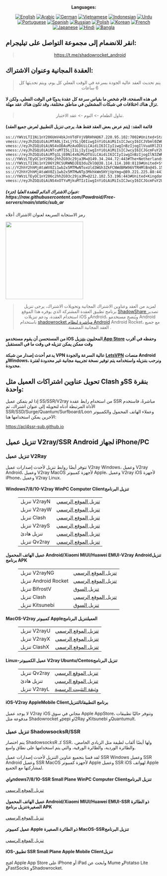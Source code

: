 
<div align="center">

**Languages:**

[![English](https://img.shields.io/badge/Language-English-red?style=for-the-badge)](README-en.md)
[![Arabic](https://img.shields.io/badge/Language-Arabic-red?style=for-the-badge)](README-ar.md)
[![German](https://img.shields.io/badge/Language-German-red?style=for-the-badge)](README-de.md)
[![Vietnamese](https://img.shields.io/badge/Language-Vietnamese-red?style=for-the-badge)](README-vi.md)
[![Indonesian](https://img.shields.io/badge/Language-Indonesian-red?style=for-the-badge)](README-id.md)
[![Urdu](https://img.shields.io/badge/Language-Urdu-red?style=for-the-badge)](README-ur-PK.md)
[![Portuguese](https://img.shields.io/badge/Language-Portuguese-red?style=for-the-badge)](README-pt-BR.md)
[![Spanish](https://img.shields.io/badge/Language-Spanish-red?style=for-the-badge)](README-es.md)
[![Russian](https://img.shields.io/badge/Language-Russian-red?style=for-the-badge)](README-ru.md)
[![Polish](https://img.shields.io/badge/Language-Polish-red?style=for-the-badge)](README-pl.md)
[![Korean](https://img.shields.io/badge/Language-Korean-red?style=for-the-badge)](README-ko-KR.md)
[![French](https://img.shields.io/badge/Language-French-red?style=for-the-badge)](README-fr.md)
[![Japanese](https://img.shields.io/badge/Language-Japanese-red?style=for-the-badge)](README-ja.md)
[![Hindi](https://img.shields.io/badge/Language-Hindi-red?style=for-the-badge)](README-hi.md)
[![Bangla](https://img.shields.io/badge/Language-Bangla-red?style=for-the-badge)](README-bn.md)

</div>
<h2>انقر للانضمام إلى مجموعة التواصل على تيليجرام:</h2>
 <blockquote>
 <p style="text-align: center;"><a href="https://t.me/shadowrocket_android">https://t.me/shadowrocket_android</a></p>
 </blockquote>
 <h2>العقدة المجانية وعنوان الاشتراك:</h2>
 <blockquote>
 <p style="text-align: center;">يتم تحديث العقد عالية الجودة بسرعة في الوقت الفعلي كل يوم، ويتم تحديثها كل 6 ساعات</p>
 </blockquote>
 <h4>في هذه الصفحة، قام شخص ما بقياس سرعة كل عقدة يدويًا في الوقت الفعلي، ولكن لا تزال هناك اختلافات في شبكات المشغلين في مناطق مختلفة، وقد تكون هناك عقد مهلة. </h4>
 <blockquote>
 <p style="text-align: center;">تناول الطعام -> النوم -> عقد الاختبار. </p>
 </blockquote>
 <h4>قائمة العقد: (يتم عرض بعض العقد فقط هنا، يرجى تنزيل التطبيق لعرض جميع العقد)</h4>
    
```
ss://YWVzLTI1Ni1nY206UmV4bkJnVTdFVjVBRHhH@67.220.95.102:7002#United+States
vmess://eyJhZGQiOiAiMTA0LjIxLjY5LjQ0IiwgInYiOiAiMiIsICJwcyI6ICJVbml0ZWQgU3RhdGVzIiwgInBvcnQiOiA0NDMsICJpZCI6ICI5NTBkYjZhYS00OTI2LTQ2MTYtODE2ZS1lYzAzMTJkY2I4N2IiLCAiYWlkIjogIjAiLCAibmV0IjogIndzIiwgInR5cGUiOiAiIiwgImhvc3QiOiAiamFoZmtqaGEuY2ZkIiwgInBhdGgiOiAiL2xpbmt3cyIsICJ0bHMiOiAidGxzIn0=
vmess://eyJhZGQiOiAiNS4xODAuMzAuODUiLCAidiI6ICIyIiwgInBzIjogIlVuaXRlZCBTdGF0ZXMiLCAicG9ydCI6IDE4NTk4LCAiaWQiOiAiYmYyNmYyZmItOWQyYS00OWI2LTg1MjctODJlOGFiYTNhOWE5IiwgImFpZCI6ICIwIiwgIm5ldCI6ICJ0Y3AiLCAidHlwZSI6ICIiLCAiaG9zdCI6ICIiLCAicGF0aCI6ICIiLCAidGxzIjogIiJ9
vmess://eyJhZGQiOiAiNTcuMTI5LjI1LjIyIiwgInYiOiAiMiIsICJwcyI6ICJGcmFuY2UiLCAicG9ydCI6IDQ0MywgImlkIjogIjAzZmNjNjE4LWI5M2QtNjc5Ni02YWVkLThhMzhjOTc1ZDU4MSIsICJhaWQiOiAiMCIsICJuZXQiOiAid3MiLCAidHlwZSI6ICIiLCAiaG9zdCI6ICJ3cm1lbG13eGxmLmdrdGV2bHJxem53cXFvenkuZmFicGZzNjZnaXptbm9qaGN2cXh3bC5reXRyY2Z6cWxhODdndmd2czZjN2tqbnJ1YnVoLmNjIiwgInBhdGgiOiAiL2xpbmt2d3MiLCAidGxzIjogInRscyJ9
vmess://eyJhZGQiOiAiMTg1LjE0Ni4xNzMuOTUiLCAidiI6ICIyIiwgInBzIjogIlN3ZWRlbiIsICJwb3J0IjogNDQzLCAiaWQiOiAiOTUwZGI2YWEtNDkyNi00NjE2LTgxNmUtZWMwMzEyZGNiODdiIiwgImFpZCI6ICIwIiwgIm5ldCI6ICJ3cyIsICJ0eXBlIjogIiIsICJob3N0IjogImphaGZramhhLmNmZCIsICJwYXRoIjogIi9saW5rd3MiLCAidGxzIjogInRscyJ9
ss://YWVzLTEyOC1nY206c2hhZG93c29ja3M=@149.34.244.72:443#The+Netherlands
ss://YWVzLTI1Ni1nY206Y2RCSURWNDJEQ3duZklO@38.114.114.108:8119#United+States
ss://Y2hhY2hhMjAtaWV0Zi1wb2x5MTMwNToxUld3WGh3ZkFCNWdBRW96VTRHMlBn@45.158.171.151:8080#United+States
ss://Y2hhY2hhMjAtaWV0Zi1wb2x5MTMwNTp3MkhkWm5HYjVpYmg=@89.221.225.88:443#Israel
ss://YWVzLTEyOC1nY206c2hhZG93c29ja3M=@212.102.53.196:443#United+Kingdom
vmess://eyJhZGQiOiAiNS4xOTYuMjkuMTIzIiwgInYiOiAiMiIsICJwcyI6ICJGcmFuY2UiLCAicG9ydCI6IDIwODIsICJpZCI6ICIxMTJhYzM2Zi0zZjUzLTRlMjYtODM3MS1kMjVjMDI4ZTFiOWEiLCAiYWlkIjogIjAiLCAibmV0IjogIndzIiwgInR5cGUiOiAiIiwgImhvc3QiOiAiIiwgInBhdGgiOiAiLyIsICJ0bHMiOiAiIn0=
```
<h5>عنوان الاشتراك الدائم للعقدة العليا (جزء): https://raw.githubusercontent.com/Pawdroid/Free-servers/main/static/sub_ar</h5>
 <p>رمز الاستجابة السريعة لعنوان الاشتراك أعلاه</p>
 <img src='https://raw.githubusercontent.com/Pawdroid/Free-servers/main/static/sub_ar.png' width=250 height=250>
 <blockquote style='text-align: center;'>لمزيد من العقد وعناوين الاشتراك المجانية وتحويلات الاشتراك، يرجى تنزيل برنامج تطبيق العقدة المشتركة الذي يوفره هذا الموقع <a href='https://shadowsharing.com'>ShadowShare </a> تصدير استخدام العقدة، ودعم تنزيلات iOS وAndroid، ويُنصح مستخدمو Android باستخدام <a href='https://github.com/Pawdroid/shadowrocket_for_android'>shadowrocket مباشرة لنظام Android</a> Android Rocket، مع جميع العقد المجانية المضمنة . </blockquote>
 <h4>من المستحسن أن يقوم مستخدمو iOS المحليون <a href='https://apps.apple.com/cn/app/shadowshare/id1612647259'>بتنزيل App Store</a> وحفظه في أقرب وقت ممكن يمكن تنزيله في وقت ما في المستقبل</h4>
 <h4>يدعم أحدث إصدار من شبكة VPN عالية السرعة والجودة <a href='https://letsgovpn.com'>LetsVPN</a> منصات Android وWindows، ونرحب بتنزيله واستخدامه يتم توفير نسخة تجريبية مجانية غير محدودة لفترة محدودة. </h4>
 <div class="nv-content-wrap input-content">
 <h2>تحويل عناوين اشتراكات العميل مثل Clash وSS بنقرة واحدة:</h2>
 <p>إذا لم يتمكن عميل SS/SSR/V2ray من استخدام رابط عقدة SSR مباشرةً، فاستخدم الأداة المرتبطة أدناه لتحويله إلى عنوان اشتراك، ثم SSR/SSD/Surge/Quantum/Surfboard/Loon وعملاء الهاتف المحمول والكمبيوتر الآخرين يمكن استخدامها هنا:</p>
 <p><a href="https://acl4ssr-sub.github.io" target="_blank" rel="noreferrer noopener nofollow">https://acl4ssr-sub.github.io</a></p>
 <h2>تنزيل عميل V2ray/SSR Android لجهاز iPhone/PC</h2>
 <h3>تنزيل عميل V2Ray</h3>
 <p>تتوفر أيضًا روابط تنزيل لأحدث إصدارات عميل V2ray Windows، وعميل V2ray Android، وعميل V2ray MacOS لأجهزة كمبيوتر Apple، وعميل V2ray iOS لأجهزة iPhone، وعميل V2ray Linux. </p>
 <h4>Windows7/8/10-<strong>V2ray WinPC Computer Client</strong>تنزيل البرنامج</h4>
 <figure class="wp-block-table alignwide is-style-stripes"><table><tbody><tr><td>تنزيل V2rayN</td><td><a href="https://github. com/2dust/v2rayN/releases" target="_blank" rel="noreferrer noopener">تنزيل الموقع الرسمي</a></td></tr><tr><td>تنزيل V2rayW</td><td> <a href="https://github.com/Cenmrev/V2RayW/releases" target="_blank" rel="noreferrer noopener">تنزيل الموقع الرسمي</a></td></tr><tr><td> تنزيل Clash</td><td><a href="https://github.com/Fndroid/clash_for_windows_pkg/releases" target="_blank" rel="noreferrer noopener">تنزيل الموقع الرسمي</a></td> </tr><tr><td>تنزيل V2rayS</td><td><a href="https://github.com/Shinlor/V2RayS/releases" target="_blank" rel="noreferrer noopener"> تنزيل الموقع الرسمي</a></td></tr><tr><td>تنزيل هادئ</td><td><a href="https://github.com/mellow-io/mellow/releases" target="_blank" rel="noreferrer noopener">تنزيل الموقع الرسمي</a></td></tr><tr><td>تنزيل Qv2ray</td><td><a href= "https://github.com/Qv2ray/Qv2ray" target="_blank" rel="noreferrer noopener">تنزيل الموقع الرسمي</a></td></tr></tbody></table></figure>
 <h4><strong>عميل الهاتف المحمول Android/Xiaomi MIUI/Huawei EMUI-V2ray Android</strong>تنزيل برنامج APK</h4>
 <figure class="wp-block-table alignwide is-style-stripes"><table><tbody><tr><td>تنزيل V2rayNG</td><td><a href="https://github. com/2dust/v2rayNG/releases" target="_blank" rel="noreferrer noopener">تنزيل الموقع الرسمي</a></td></tr><tr><td>تنزيل Android Rocket</td><td><a href="https://github.com/Pawdroid/shadowrocket_for_android/releases" target="_blank" rel="noreferrer noopener">تنزيل الموقع الرسمي</a></td></tr><tr> <td>تنزيل BifrostV</td><td><a rel="noreferrer noopener" href="https://www.appsapk.com/downloading/latest/com.github.dawndiy.bifrostv-0.6.8.apk " target="_blank">تنزيل السوق</a></td></tr><tr><td>تنزيل Clash</td><td><a href="https://github.com/Kr328/ClashForAndroid/releases" target="_blank" rel="noreferrer noopener">تنزيل الموقع الرسمي</a></td></tr><tr><td>تنزيل Kitsunebi</td><td><a rel =" noreferrer noopener" href="https://apkpure.com/kitsunebi/fun.kitsunebi.kitsunebi4android" target="_blank">تنزيل السوق</a></td></tr></tbody></table></figure>
 <h4><strong>MacOS-V2ray <strong>كمبيوتر Apple</strong>العميل</strong>تنزيل البرنامج</h4>
 <figure class="wp-block-table alignwide is-style-stripes"><table><tbody><tr><td>تنزيل V2rayU</td><td><a href="https://github. com/yanue/V2rayU/releases" target="_blank" rel="noreferrer noopener">تنزيل الموقع الرسمي</a></td></tr><tr><td>تنزيل V2rayX</td><td> <a href="https://github.com/Cenmrev/V2RayX/releases" target="_blank" rel="noreferrer noopener">تنزيل الموقع الرسمي</a></td></tr><tr><td> تنزيل ClashX</td><td><a href="https://github.com/yichengchen/clashX/releases" target="_blank" rel="noreferrer noopener">تنزيل الموقع الرسمي</a></td> </tr></tbody></table></figure>
 <h4><strong>Linux</strong>–<strong>عميل الكمبيوتر V2ray Ubuntu/Centos</strong>تنزيل البرنامج</h4>
 <figure class="wp-block-table alignwide is-style-stripes"><table><tbody><tr><td>تنزيل Qv2ray</td><td><a href="https://github. com/Qv2ray/Qv2ray" target="_blank" rel="noreferrer noopener">تنزيل الموقع الرسمي</a></td></tr><tr><td>تنزيل هادئ</td><td><a href ="https://github.com/mellow-io/mellow/releases" target="_blank" rel="noreferrer noopener">تنزيل الموقع الرسمي</a></td></tr><tr><td> تنزيل V2rayL</td><td><a rel="noreferrer noopener" href="https://github.com/jiangxufeng/v2rayL" target="_blank">وثيقة التثبيت الرسمية</a></td></tr></tbody></table></figure>
 <h4>iOS-<strong>V2ray Apple<strong>Mobile Client</strong>برنامج التطبيقات</strong>التنزيل</h4>
 <p>لا يوجد عميل V2ray iOS مجاني في سوق Apple AppStore، وتتوفر حاليًا تطبيقات مدفوعة مثل Shadowrocket وpepi وi2Ray وKitsunebi وQuantumult. </p>
 <h3>تنزيل عميل ShadowsocksR/SSR</h3>
 <p>يتم اختصار ShadowsocksR كـ SSR، ولها أيضًا ألقاب لطيفة مثل الزبادي الحامض، والطائرة الوردية، والطائرة الورقية، والتي يتم استخدامها على نطاق واسع. </p>
 <p>لقد قمنا بتجميع عناوين التنزيل لأحدث إصدارات عميل SSR Windows وعميل SSR Android وعميل SSR MacOS لأجهزة كمبيوتر Apple وعميل SSR iOS لهواتف Apple لمشاركتها مع الجميع. </p>
 <h4><strong>وايndows7/8/10-<strong>SSR Small Plane WinPC Computer Client</strong>تنزيل البرنامج</strong></h4>
 <p><a rel="noreferrer noopener" href="https://github.com/shadowsocksrr/shadowsocksr-csharp/releases" target="_blank">تنزيل الموقع الرسمي</a></p>
 <h4><strong><strong>عميل الهاتف المحمول Android/Xiaomi MIUI/Huawei EMUI-SSR ذو الطائرة الصغيرة</strong>تنزيل برنامج APK</strong></h4>
 <p><a rel="noreferrer noopener" href="https://github.com/shadowsocksrr/shadowsocksr-android/releases" target="_blank">تنزيل الموقع الرسمي</a></p>
 <h4><strong><strong>عميل كمبيوتر Apple ذو الطائرة الصغيرة MacOS-SSR</strong>تنزيل البرنامج</strong></h4>
 <p><a href="https://github.com/qinyuhang/ShadowsocksX-NG-R/releases" target="_blank" rel="noreferrer noopener">تنزيل الموقع الرسمي</a></p>
 <h4><strong>iOS-<strong>تطبيق SSR Small Plane Apple Mobile Client</strong></strong>تنزيل</h4>
 <p>افتح Apple App Store على iPhone أو iPad وابحث عن Mume وPotatso Lite وFastSocks وShadowrocket. </p></div>
    